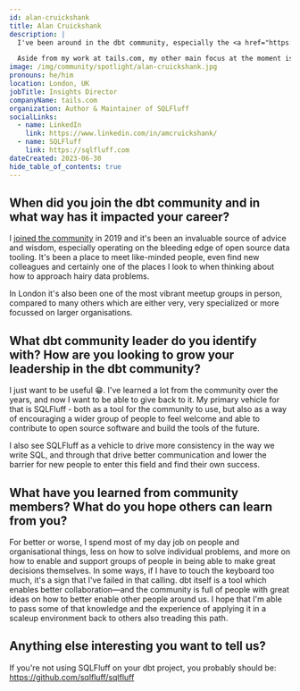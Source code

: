 ```yaml
---
id: alan-cruickshank
title: Alan Cruickshank
description: |
  I've been around in the dbt community, especially the <a href="https://www.meetup.com/london-dbt-meetup/" title="London dbt Meetup" rel="noopener noreferrer" target="_blank">London dbt Meetup</a>, since early 2019—around the time that we started using dbt at tails.com. My background is the startup/scaleup space and building data teams in a context where there is a lot of growth going on but there isn't a lot of money around to support that. That's a topic that I've written and spoken about on several occasions on podcasts, blogposts and even at Coalesce <a href="https://www.getdbt.com/coalesce-2020/presenting-sqlfluff/" title="2020" rel="noopener noreferrer" target="_blank">2020</a> and <a href="https://www.getdbt.com/coalesce-2021/this-is-just-the-beginning/" title="2021" rel="noopener noreferrer" target="_blank">2021</a>!

  Aside from my work at tails.com, my other main focus at the moment is <a href="https://sqlfluff.com/" title="SQLFluff" rel="noopener noreferrer" target="_blank">SQLFluff</a>, the open source SQL linter which I started developing as part of a hackday at tails.com in late 2019 and now is the most starred SQL linter on Github with almost 1M downloads a month.
image: /img/community/spotlight/alan-cruickshank.jpg
pronouns: he/him
location: London, UK
jobTitle: Insights Director
companyName: tails.com
organization: Author & Maintainer of SQLFluff
socialLinks:
  - name: LinkedIn
    link: https://www.linkedin.com/in/amcruickshank/
  - name: SQLFluff
    link: https://sqlfluff.com
dateCreated: 2023-06-30
hide_table_of_contents: true
---
```


## When did you join the dbt community and in what way has it impacted your career?

I [joined the community](https://www.getdbt.com/community/?utm_medium=internal&utm_source=docs&utm_campaign=q3-2024_dbt-spotlight_aw&utm_content=____&utm_term=all___) in 2019 and it's been an invaluable source of advice and wisdom, especially operating on the bleeding edge of open source data tooling. It's been a place to meet like-minded people, even find new colleagues and certainly one of the places I look to when thinking about how to approach hairy data problems.

In London it's also been one of the most vibrant meetup groups in person, compared to many others which are either very, very specialized or more focussed on larger organisations.

## What dbt community leader do you identify with? How are you looking to grow your leadership in the dbt community?

I just want to be useful 😁. I've learned a lot from the community over the years, and now I want to be able to give back to it. My primary vehicle for that is SQLFluff - both as a tool for the community to use, but also as a way of encouraging a wider group of people to feel welcome and able to contribute to open source software and build the tools of the future.

I also see SQLFluff as a vehicle to drive more consistency in the way we write SQL, and through that drive better communication and lower the barrier for new people to enter this field and find their own success.

## What have you learned from community members? What do you hope others can learn from you?

For better or worse, I spend most of my day job on people and organisational things, less on how to solve individual problems, and more on how to enable and support groups of people in being able to make great decisions themselves. In some ways, if I have to touch the keyboard too much, it's a sign that I've failed in that calling. dbt itself is a tool which enables better collaboration—and the community is full of people with great ideas on how to better enable other people around us. I hope that I'm able to pass some of that knowledge and the experience of applying it in a scaleup environment back to others also treading this path.

## Anything else interesting you want to tell us?

If you're not using SQLFluff on your dbt project, you probably should be: https://github.com/sqlfluff/sqlfluff
